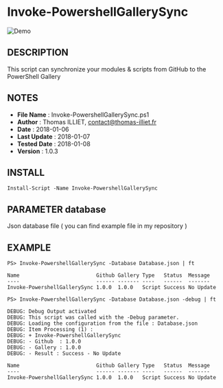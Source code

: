 # Invoke-PowershellGallerySync

![Demo](Resource/Demo.gif)

## DESCRIPTION
This script can synchronize your modules & scripts from GitHub to the PowerShell Gallery

## NOTES  
  - **File Name**    : Invoke-PowershellGallerySync.ps1
  - **Author**       : Thomas ILLIET, contact@thomas-illiet.fr
  - **Date**         : 2018-01-06
  - **Last Update**  : 2018-01-07
  - **Tested Date**  : 2018-01-08
  - **Version**      : 1.0.3

## INSTALL
```
Install-Script -Name Invoke-PowershellGallerySync
``` 

## PARAMETER database
Json database file ( you can find example file in my repository )

## EXAMPLE
```
PS> Invoke-PowershellGallerySync -Database Database.json | ft

Name                         Github Gallery Type   Status  Message
----                         ------ ------- ----   ------  -------
Invoke-PowershellGallerySync 1.0.0  1.0.0   Script Success No Update
```

```
PS> Invoke-PowershellGallerySync -Database Database.json -debug | ft

DEBUG: Debug Output activated
DEBUG: This script was called with the -Debug parameter.
DEBUG: Loading the configuration from the file : Database.json
DEBUG: Item Processing (1) :
DEBUG: + Invoke-PowershellGallerySync
DEBUG: - Github  : 1.0.0
DEBUG: - Gallery : 1.0.0
DEBUG: - Result : Success - No Update

Name                         Github Gallery Type   Status  Message
----                         ------ ------- ----   ------  -------
Invoke-PowershellGallerySync 1.0.0  1.0.0   Script Success No Update
```
